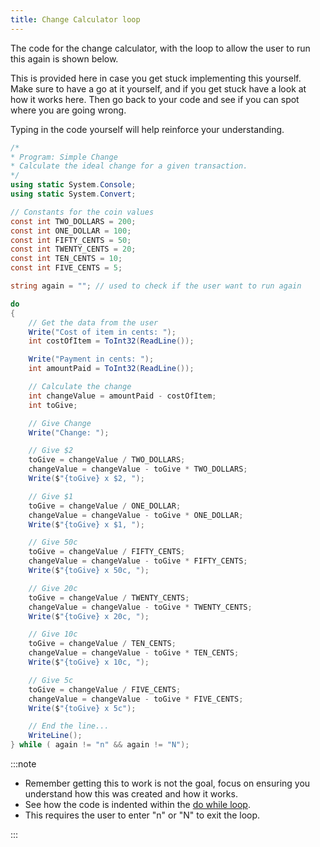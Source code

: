 ```yaml
---
title: Change Calculator loop
---
```


The code for the change calculator, with the loop to allow the user to run this again is shown below.

This is provided here in case you get stuck implementing this yourself. Make sure to have a go at it yourself, and if you get stuck have a look at how it works here. Then go back to your code and see if you can spot where you are going wrong.

Typing in the code yourself will help reinforce your understanding.

```csharp
/*
* Program: Simple Change
* Calculate the ideal change for a given transaction.
*/
using static System.Console;
using static System.Convert;

// Constants for the coin values
const int TWO_DOLLARS = 200;
const int ONE_DOLLAR = 100;
const int FIFTY_CENTS = 50;
const int TWENTY_CENTS = 20;
const int TEN_CENTS = 10;
const int FIVE_CENTS = 5;

string again = ""; // used to check if the user want to run again

do
{
    // Get the data from the user
    Write("Cost of item in cents: ");
    int costOfItem = ToInt32(ReadLine());

    Write("Payment in cents: ");
    int amountPaid = ToInt32(ReadLine());

    // Calculate the change
    int changeValue = amountPaid - costOfItem;
    int toGive;

    // Give Change
    Write("Change: ");

    // Give $2
    toGive = changeValue / TWO_DOLLARS;
    changeValue = changeValue - toGive * TWO_DOLLARS;
    Write($"{toGive} x $2, ");

    // Give $1
    toGive = changeValue / ONE_DOLLAR;
    changeValue = changeValue - toGive * ONE_DOLLAR;
    Write($"{toGive} x $1, ");

    // Give 50c
    toGive = changeValue / FIFTY_CENTS;
    changeValue = changeValue - toGive * FIFTY_CENTS;
    Write($"{toGive} x 50c, ");

    // Give 20c
    toGive = changeValue / TWENTY_CENTS;
    changeValue = changeValue - toGive * TWENTY_CENTS;
    Write($"{toGive} x 20c, ");

    // Give 10c
    toGive = changeValue / TEN_CENTS;
    changeValue = changeValue - toGive * TEN_CENTS;
    Write($"{toGive} x 10c, ");

    // Give 5c
    toGive = changeValue / FIVE_CENTS;
    changeValue = changeValue - toGive * FIVE_CENTS;
    Write($"{toGive} x 5c");

    // End the line...
    WriteLine();
} while ( again != "n" && again != "N");
```

:::note

- Remember getting this to work is not the goal, focus on ensuring you understand how this was created and how it works.
- See how the code is indented within the [do while loop](../../1-concepts/04-2-do-while).
- This requires the user to enter "n" or "N" to exit the loop.

:::
